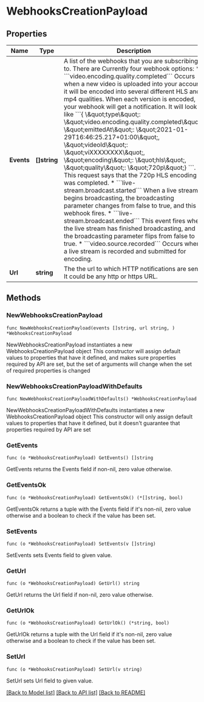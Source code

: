 # WebhooksCreationPayload

## Properties

Name | Type | Description | Notes
------------ | ------------- | ------------- | -------------
**Events** | **[]string** | A list of the webhooks that you are subscribing to. There are Currently four webhook options: * &#x60;&#x60;&#x60;video.encoding.quality.completed&#x60;&#x60;&#x60;  Occurs when a new video is uploaded into your account, it will be encoded into several different HLS and mp4 qualities. When each version is encoded, your webhook will get a notification.  It will look like &#x60;&#x60;&#x60;{ \\\&quot;type\\\&quot;: \\\&quot;video.encoding.quality.completed\\\&quot;, \\\&quot;emittedAt\\\&quot;: \\\&quot;2021-01-29T16:46:25.217+01:00\\\&quot;, \\\&quot;videoId\\\&quot;: \\\&quot;viXXXXXXXX\\\&quot;, \\\&quot;encoding\\\&quot;: \\\&quot;hls\\\&quot;, \\\&quot;quality\\\&quot;: \\\&quot;720p\\\&quot;} &#x60;&#x60;&#x60;. This request says that the 720p HLS encoding was completed. * &#x60;&#x60;&#x60;live-stream.broadcast.started&#x60;&#x60;&#x60;  When a live stream begins broadcasting, the broadcasting parameter changes from false to true, and this webhook fires. * &#x60;&#x60;&#x60;live-stream.broadcast.ended&#x60;&#x60;&#x60;  This event fires when the live stream has finished broadcasting, and the broadcasting parameter flips from false to true. * &#x60;&#x60;&#x60;video.source.recorded&#x60;&#x60;&#x60;  Occurs when a live stream is recorded and submitted for encoding. | 
**Url** | **string** | The the url to which HTTP notifications are sent. It could be any http or https URL. | 

## Methods

### NewWebhooksCreationPayload

`func NewWebhooksCreationPayload(events []string, url string, ) *WebhooksCreationPayload`

NewWebhooksCreationPayload instantiates a new WebhooksCreationPayload object
This constructor will assign default values to properties that have it defined,
and makes sure properties required by API are set, but the set of arguments
will change when the set of required properties is changed

### NewWebhooksCreationPayloadWithDefaults

`func NewWebhooksCreationPayloadWithDefaults() *WebhooksCreationPayload`

NewWebhooksCreationPayloadWithDefaults instantiates a new WebhooksCreationPayload object
This constructor will only assign default values to properties that have it defined,
but it doesn't guarantee that properties required by API are set

### GetEvents

`func (o *WebhooksCreationPayload) GetEvents() []string`

GetEvents returns the Events field if non-nil, zero value otherwise.

### GetEventsOk

`func (o *WebhooksCreationPayload) GetEventsOk() (*[]string, bool)`

GetEventsOk returns a tuple with the Events field if it's non-nil, zero value otherwise
and a boolean to check if the value has been set.

### SetEvents

`func (o *WebhooksCreationPayload) SetEvents(v []string)`

SetEvents sets Events field to given value.


### GetUrl

`func (o *WebhooksCreationPayload) GetUrl() string`

GetUrl returns the Url field if non-nil, zero value otherwise.

### GetUrlOk

`func (o *WebhooksCreationPayload) GetUrlOk() (*string, bool)`

GetUrlOk returns a tuple with the Url field if it's non-nil, zero value otherwise
and a boolean to check if the value has been set.

### SetUrl

`func (o *WebhooksCreationPayload) SetUrl(v string)`

SetUrl sets Url field to given value.



[[Back to Model list]](../README.md#documentation-for-models) [[Back to API list]](../README.md#documentation-for-api-endpoints) [[Back to README]](../README.md)


